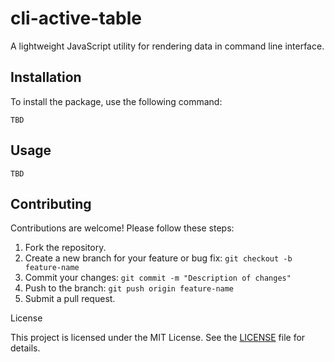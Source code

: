 # cli-active-table

A lightweight JavaScript utility for rendering data in command line interface.

## Installation

To install the package, use the following command:

`TBD`

## Usage

`TBD`

## Contributing

Contributions are welcome! Please follow these steps:

1. Fork the repository.
2. Create a new branch for your feature or bug fix: ```git checkout -b feature-name```
3. Commit your changes: ```git commit -m "Description of changes"```
4. Push to the branch: ```git push origin feature-name```
5. Submit a pull request.

License

This project is licensed under the MIT License. See the [LICENSE](./LICENSE) file for details.
